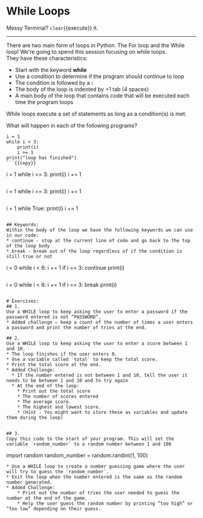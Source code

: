# While Loops
Messy Terminal? `clear`{{execute}} it.
<hr>

There are two main form of loops in Python. The For loop and the While loop!
We're going to spend this session focusing on while loops.  
They have these characteristics:
* Start with the keyword **while**
* Use a condition to determine if the program should continue to loop
* The condition is followed by a **:**
* The body of the loop is indented by +1 tab (4 spaces)
* A main body of the loop that contains code that will be executed each time the program loops

While loops execute a set of statements as long as a condition(s) is met:

What will happen in each of the following programs?
```
i = 1
while i < 3:
    print(i)
    i += 1
print("loop has finished")
```{{copy}}

```
i = 1
while i <= 3:
    print(i)
    i += 1
```{{copy}}

```
i = 1
while i == 3:
    print(i)
    i += 1
```{{copy}}

```
i = 1
while True:
    print(i)
    i += 1
```{{copy}}

## Keywords:
Within the body of the loop we have the following keywords we can use in our code:
* continue - stop at the current line of code and go back to the top of the loop body
* break - break out of the loop regardless of if the condition is still true or not

```
i = 0
while i < 6:
  i += 1
  if i == 3:
    continue
  print(i)
```{{copy}}

```
i = 0
while i < 6:
    i += 1
    if i == 3:
        break
    print(i)
```{{copy}}

# Exercises:
## 1.
Use a WHILE loop to keep asking the user to enter a password if the password entered is not “PASSWORD”.
* Added challenge – keep a count of the number of times a user enters a password and print the number of tries at the end.

## 2.
Use a WHILE loop to keep asking the user to enter a score between 1 and 10.
* The loop finishes if the user enters 0.
* Use a variable called `total` to keep the total score.
* Print the total score at the end.
* Added Challenge:
  * If the number entered is not between 1 and 10, tell the user it needs to be between 1 and 10 and to try again
  * At the end of the loop:
    * Print out the total score
    * The number of scores entered
    * The average score.
    * The highest and lowest score.
    * (Hint - You might want to store these as variables and update them during the loop)


## 3.
Copy this code to the start of your program. This will set the variable `random_number` to a random number between 1 and 100
```
import random
random_number = random.randint(1, 100)
```{{copy}}
* Use a WHILE loop to create a number guessing game where the user will try to guess the `random_number`.
* Exit the loop when the number entered is the same as the random number generated.
* Added Challenge:
    * Print out the number of tries the user needed to guess the number at the end of the game.
    * Help the user guess the random number by printing “too high” or “too low” depending on their guess. 
